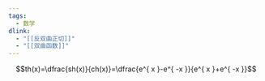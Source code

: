 ```yaml
---
tags:
  - 数学
dlink:
  - "[[反双曲正切]]"
  - "[[双曲函数]]"
---
```

$$th(x)=\dfrac{sh(x)}{ch(x)}=\dfrac{e^{ x }-e^{ -x }}{e^{ x }+e^{ -x }}$$
